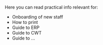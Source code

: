 Here you can read practical info relevant for:

- Onboarding of new staff
- How to print
- Guide to ERP
- Guide to CWT
- Guide to ...